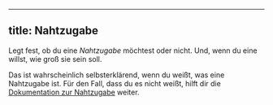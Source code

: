 ***

## title: Nahtzugabe

Legt fest, ob du eine *Nahtzugabe* möchtest oder nicht. Und, wenn du eine willst, wie groß sie sein soll.

Das ist wahrscheinlich selbsterklärend, wenn du weißt, was eine Nahtzugabe ist. Für den Fall, dass du es nicht weißt, hilft dir die [Dokumentation zur Nahtzugabe](/docs/sewing/seam-allowance) weiter.
